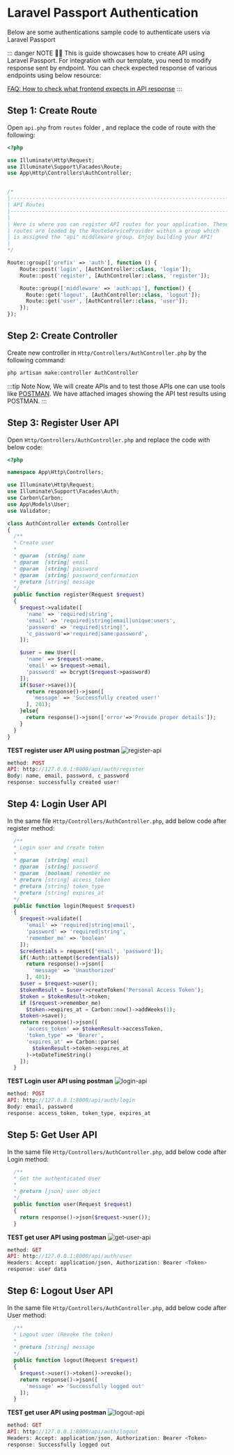 # Laravel Passport Authentication

Below are some authentications sample code to authenticate users via Laravel Passport

::: danger NOTE 🙋‍♂️
This is guide showcases how to create API using Laravel Passport. For integration with our template, you need to modify response sent by endpoint. You can check expected response of various endpoints using below resource:

[FAQ: How to check what frontend expects in API response](/faq/#how-to-check-what-frontend-expects-in-api-response)
:::

## Step 1: Create Route

Open `api.php` from `routes` folder , and replace the code of route with the following:

```php
<?php

use Illuminate\Http\Request;
use Illuminate\Support\Facades\Route;
use App\Http\Controllers\AuthController;


/*
|--------------------------------------------------------------------------
| API Routes
|--------------------------------------------------------------------------
|
| Here is where you can register API routes for your application. These
| routes are loaded by the RouteServiceProvider within a group which
| is assigned the "api" middleware group. Enjoy building your API!
|
*/

Route::group(['prefix' => 'auth'], function () {
    Route::post('login', [AuthController::class, 'login']);
    Route::post('register', [AuthController::class, 'register']);

    Route::group(['middleware' => 'auth:api'], function() {
      Route::get('logout', [AuthController::class, 'logout']);
      Route::get('user', [AuthController::class, 'user']);
    });
});
```

## Step 2: Create Controller

Create new controller in `Http/Controllers/AuthController.php` by the following command:

```bash
php artisan make:controller AuthController
```

:::tip Note
Now, We will create APIs and to test those APIs one can use tools like [POSTMAN](https://www.postman.com/downloads/). We have attached images showing the API test results using POSTMAN.
:::

## Step 3: Register User API

Open `Http/Controllers/AuthController.php` and replace the code with below code:

```php
<?php

namespace App\Http\Controllers;

use Illuminate\Http\Request;
use Illuminate\Support\Facades\Auth;
use Carbon\Carbon;
use App\Models\User;
use Validator;

class AuthController extends Controller
{
  /**
  * Create user
  *
  * @param  [string] name
  * @param  [string] email
  * @param  [string] password
  * @param  [string] password_confirmation
  * @return [string] message
  */
  public function register(Request $request)
  {
    $request->validate([
      'name' => 'required|string',
      'email' => 'required|string|email|unique:users',
      'password' => 'required|string|',
      'c_password'=>'required|same:password',
    ]);

    $user = new User([
      'name' => $request->name,
      'email' => $request->email,
      'password' => bcrypt($request->password)
    ]);
    if($user->save()){
      return response()->json([
        'message' => 'Successfully created user!'
      ], 201);
    }else{
      return response()->json(['error'=>'Provide proper details']);
    }
  }
}
```

**TEST register user API using postman**
<img :src="$withBase('/images/code-examples/passport-apis-response/register.jpg')" alt="register-api">

```php
method: POST
API: http://127.0.0.1:8000/api/auth/register
Body: name, email, password, c_password
response: successfully created user!
```

## Step 4: Login User API

In the same file `Http/Controllers/AuthController.php`, add below code after register method:

```php
  /**
  * Login user and create token
  *
  * @param  [string] email
  * @param  [string] password
  * @param  [boolean] remember_me
  * @return [string] access_token
  * @return [string] token_type
  * @return [string] expires_at
  */
  public function login(Request $request)
  {
    $request->validate([
      'email' => 'required|string|email',
      'password' => 'required|string',
      'remember_me' => 'boolean'
    ]);
    $credentials = request(['email', 'password']);
    if(!Auth::attempt($credentials))
      return response()->json([
        'message' => 'Unauthorized'
      ], 401);
    $user = $request->user();
    $tokenResult = $user->createToken('Personal Access Token');
    $token = $tokenResult->token;
    if ($request->remember_me)
      $token->expires_at = Carbon::now()->addWeeks(1);
    $token->save();
    return response()->json([
      'access_token' => $tokenResult->accessToken,
      'token_type' => 'Bearer',
      'expires_at' => Carbon::parse(
        $tokenResult->token->expires_at
      )->toDateTimeString()
    ]);
  }
```

**TEST Login user API using postman**
<img :src="$withBase('/images/code-examples/passport-apis-response/login.jpg')" alt="login-api">

```php
method: POST
API: http://127.0.0.1:8000/api/auth/login
Body: email, password
response: access_token, token_type, expires_at
```

## Step 5: Get User API

In the same file `Http/Controllers/AuthController.php`, add below code after Login method:

```php
  /**
  * Get the authenticated User
  *
  * @return [json] user object
  */
  public function user(Request $request)
  {
    return response()->json($request->user());
  }
```

**TEST get user API using postman**
<img :src="$withBase('/images/code-examples/passport-apis-response/get-user.jpg')" alt="get-user-api">

```php
method: GET
API: http://127.0.0.1:8000/api/auth/user
Headers: Accept: application/json, Authorization: Bearer <Token>
response: user data
```

## Step 6: Logout User API

In the same file `Http/Controllers/AuthController.php`, add below code after User method:

```php
  /**
  * Logout user (Revoke the token)
  *
  * @return [string] message
  */
  public function logout(Request $request)
  {
    $request->user()->token()->revoke();
    return response()->json([
      'message' => 'Successfully logged out'
    ]);
  }
```

**TEST get user API using postman**
<img :src="$withBase('/images/code-examples/passport-apis-response/logout.jpg')" alt="logout-api">

```php
method: GET
API: http://127.0.0.1:8000/api/auth/logout
Headers: Accept: application/json, Authorization: Bearer <Token>
response: Successfully logged out
```
